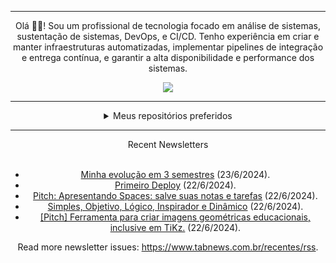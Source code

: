 <div align="center">
<hr>
<p>Olá 👋🏾! Sou um profissional de tecnologia focado em análise de sistemas, sustentação de sistemas, DevOps, e CI/CD. Tenho experiência em criar e manter infraestruturas automatizadas, implementar pipelines de integração e entrega contínua, e garantir a alta disponibilidade e performance dos sistemas.</p>
  <img src="https://media.giphy.com/media/yAGIvCiwPJn5C/giphy.gif">
<hr>
  <details>
  <summary>Meus repositórios preferidos</summary>
  <br />
  Alguns dos meus melhores repositórios:
  <br />
<br />
  <ul><li><a href=https://github.com/RxJSVini/aluratube target="_blank" rel="noopener noreferrer">RxJSVini/aluratube</a> (<b>0</b> ✨ and <b>0</b> 🍴): Aluratube - Desenvolvido durante a imersão React da Alura no final de 2022</li><li><a href=https://github.com/RxJSVini/nlw-ia target="_blank" rel="noopener noreferrer">RxJSVini/nlw-ia</a> (<b>0</b> ✨ and <b>0</b> 🍴): Projeto desenvolvido durante a NLW IA - Usando a API da OPENAI</li>
<li>More coming soon :).</li>
</ul>
  </details>
  <hr/>
    <summary>Recent Newsletters</summary>
  <br />
  <ul>
    <li><a href=https://www.tabnews.com.br/leo0/minha-evolucao-em-3-semestres target="_blank" rel="noopener noreferrer">Minha evolução em 3 semestres</a> (23/6/2024).</li><li><a href=https://www.tabnews.com.br/AllanChristian/primeiro-deploy target="_blank" rel="noopener noreferrer">Primeiro Deploy</a> (22/6/2024).</li><li><a href=https://www.tabnews.com.br/acfilho/pitch-apresentando-spaces-salve-suas-notas-e-tarefas target="_blank" rel="noopener noreferrer">Pitch: Apresentando Spaces: salve suas notas e tarefas</a> (22/6/2024).</li><li><a href=https://www.tabnews.com.br/diegoborbadev/simples-objetivo-logico-inspirador-e-dinamico target="_blank" rel="noopener noreferrer">Simples, Objetivo, Lógico, Inspirador e Dinâmico</a> (22/6/2024).</li><li><a href=https://www.tabnews.com.br/aspirante/pitch-ferramenta-para-criar-imagens-geometricas-educacionais-inclusive-em-tikz target="_blank" rel="noopener noreferrer">[Pitch] Ferramenta para criar imagens geométricas educacionais, inclusive em TiKz.</a> (22/6/2024).</li>
  </ul>
<p>Read more newsletter issues: <a href="https://www.tabnews.com.br/recentes/rss">https://www.tabnews.com.br/recentes/rss</a>.</p>
  </details>
